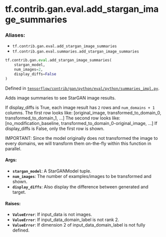 <div itemscope itemtype="http://developers.google.com/ReferenceObject">
<meta itemprop="name" content="tf.contrib.gan.eval.add_stargan_image_summaries" />
<meta itemprop="path" content="Stable" />
</div>

# tf.contrib.gan.eval.add_stargan_image_summaries

### Aliases:

* `tf.contrib.gan.eval.add_stargan_image_summaries`
* `tf.contrib.gan.eval.summaries.add_stargan_image_summaries`

``` python
tf.contrib.gan.eval.add_stargan_image_summaries(
    stargan_model,
    num_images=2,
    display_diffs=False
)
```



Defined in [`tensorflow/contrib/gan/python/eval/python/summaries_impl.py`](https://www.tensorflow.org/code/tensorflow/contrib/gan/python/eval/python/summaries_impl.py).

Adds image summaries to see StarGAN image results.

If display_diffs is True, each image result has `2` rows and `num_domains + 1`
columns.
The first row looks like:
  [original_image, transformed_to_domain_0, transformed_to_domain_1, ...]
The second row looks like:
  [no_modification_baseline, transformed_to_domain_0-original_image, ...]
If display_diffs is False, only the first row is shown.

IMPORTANT:
  Since the model originally does not transformed the image to every domains,
  we will transform them on-the-fly within this function in parallel.

#### Args:

* <b>`stargan_model`</b>: A StarGANModel tuple.
* <b>`num_images`</b>: The number of examples/images to be transformed and shown.
* <b>`display_diffs`</b>: Also display the difference between generated and target.


#### Raises:

* <b>`ValueError`</b>: If input_data is not images.
* <b>`ValueError`</b>: If input_data_domain_label is not rank 2.
* <b>`ValueError`</b>: If dimension 2 of input_data_domain_label is not fully defined.